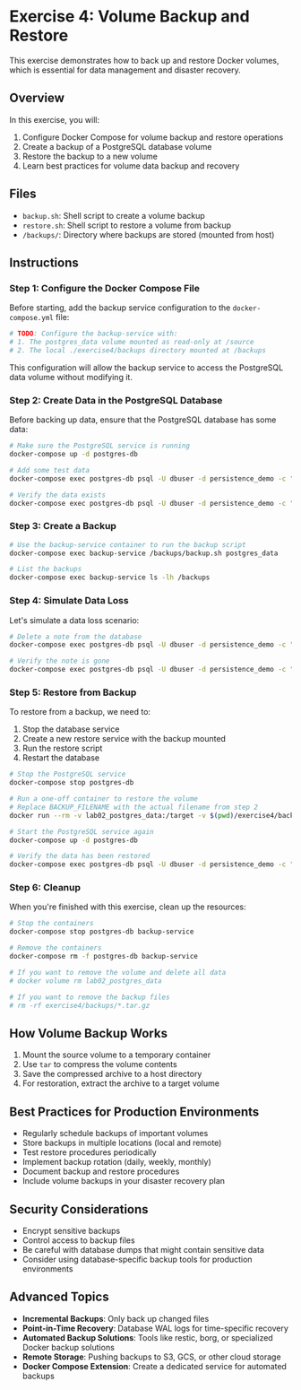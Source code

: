 # Exercise 4: Volume Backup and Restore

This exercise demonstrates how to back up and restore Docker volumes, which is essential for data management and disaster recovery.

## Overview

In this exercise, you will:
1. Configure Docker Compose for volume backup and restore operations
2. Create a backup of a PostgreSQL database volume
3. Restore the backup to a new volume
4. Learn best practices for volume data backup and recovery

## Files

- `backup.sh`: Shell script to create a volume backup
- `restore.sh`: Shell script to restore a volume from backup
- `/backups/`: Directory where backups are stored (mounted from host)

## Instructions

### Step 1: Configure the Docker Compose File

Before starting, add the backup service configuration to the `docker-compose.yml` file:

```yaml
# TODO: Configure the backup-service with:
# 1. The postgres_data volume mounted as read-only at /source
# 2. The local ./exercise4/backups directory mounted at /backups
```

This configuration will allow the backup service to access the PostgreSQL data volume without modifying it.

### Step 2: Create Data in the PostgreSQL Database

Before backing up data, ensure that the PostgreSQL database has some data:

```bash
# Make sure the PostgreSQL service is running
docker-compose up -d postgres-db

# Add some test data
docker-compose exec postgres-db psql -U dbuser -d persistence_demo -c "INSERT INTO notes (title, content) VALUES ('Backup Test', 'This note will be backed up and restored');"

# Verify the data exists
docker-compose exec postgres-db psql -U dbuser -d persistence_demo -c "SELECT * FROM notes;"
```

### Step 3: Create a Backup

```bash
# Use the backup-service container to run the backup script
docker-compose exec backup-service /backups/backup.sh postgres_data

# List the backups
docker-compose exec backup-service ls -lh /backups
```

### Step 4: Simulate Data Loss

Let's simulate a data loss scenario:

```bash
# Delete a note from the database
docker-compose exec postgres-db psql -U dbuser -d persistence_demo -c "DELETE FROM notes WHERE title = 'Backup Test';"

# Verify the note is gone
docker-compose exec postgres-db psql -U dbuser -d persistence_demo -c "SELECT * FROM notes WHERE title = 'Backup Test';"
```

### Step 5: Restore from Backup

To restore from a backup, we need to:
1. Stop the database service
2. Create a new restore service with the backup mounted
3. Run the restore script
4. Restart the database

```bash
# Stop the PostgreSQL service
docker-compose stop postgres-db

# Run a one-off container to restore the volume
# Replace BACKUP_FILENAME with the actual filename from step 2
docker run --rm -v lab02_postgres_data:/target -v $(pwd)/exercise4/backups:/backups alpine sh -c "sh /backups/restore.sh BACKUP_FILENAME"

# Start the PostgreSQL service again
docker-compose up -d postgres-db

# Verify the data has been restored
docker-compose exec postgres-db psql -U dbuser -d persistence_demo -c "SELECT * FROM notes WHERE title = 'Backup Test';"
```

### Step 6: Cleanup

When you're finished with this exercise, clean up the resources:

```bash
# Stop the containers
docker-compose stop postgres-db backup-service

# Remove the containers
docker-compose rm -f postgres-db backup-service

# If you want to remove the volume and delete all data
# docker volume rm lab02_postgres_data

# If you want to remove the backup files
# rm -rf exercise4/backups/*.tar.gz
```

## How Volume Backup Works

1. Mount the source volume to a temporary container
2. Use `tar` to compress the volume contents
3. Save the compressed archive to a host directory
4. For restoration, extract the archive to a target volume

## Best Practices for Production Environments

- Regularly schedule backups of important volumes
- Store backups in multiple locations (local and remote)
- Test restore procedures periodically
- Implement backup rotation (daily, weekly, monthly)
- Document backup and restore procedures
- Include volume backups in your disaster recovery plan

## Security Considerations

- Encrypt sensitive backups
- Control access to backup files
- Be careful with database dumps that might contain sensitive data
- Consider using database-specific backup tools for production environments

## Advanced Topics

- **Incremental Backups**: Only back up changed files
- **Point-in-Time Recovery**: Database WAL logs for time-specific recovery
- **Automated Backup Solutions**: Tools like restic, borg, or specialized Docker backup solutions
- **Remote Storage**: Pushing backups to S3, GCS, or other cloud storage
- **Docker Compose Extension**: Create a dedicated service for automated backups 